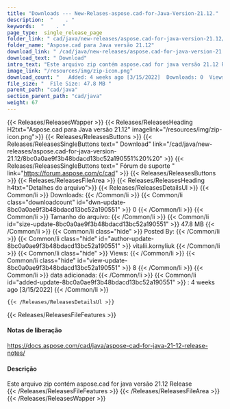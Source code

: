 ```yaml
---
title: "Downloads --- New-Relases-aspose.cad-for-Java-Version-21.12." 
description:  "    . " 
keywords:  "    . " 
page_type:  single_release_page
folder_link: " cad/java/new-releases/aspose.cad-for-java-version-21.12/"
folder_name: "Aspose.cad para Java versão 21.12"
download_link: " /cad/java/new-releases/aspose.cad-for-java-version-21.12/8bc0a0ae9f3b48bdacd13bc52a190551"
download_text: " Download"
intro_text: "Este arquivo zip contém aspose.cad for java versão 21.12 Release"
image_link: "/resources/img/zip-icon.png"
download_count: "   Added: 4 weeks ago [3/15/2022]  Downloads: 0  Views: 7"
file_size: "  File Size: 47.8 MB "
parent_path: "cad/java"
section_parent_path: "cad/java"
weight: 67
---
```


{{< Releases/ReleasesWapper >}}
  {{< Releases/ReleasesHeading H2txt="Aspose.cad para Java versão 21.12" imagelink="/resources/img/zip-icon.png">}}
  {{< Releases/ReleasesButtons >}}
    {{< Releases/ReleasesSingleButtons text=" Download" link="/cad/java/new-releases/aspose.cad-for-java-version-21.12/8bc0a0ae9f3b48bdacd13bc52a190551%20%20" >}}
    {{< Releases/ReleasesSingleButtons text=" Fórum de suporte " link="https://forum.aspose.com/c/cad" >}}
  {{< Releases/ReleasesButtons >}}
  {{< Releases/ReleasesFileArea >}}
    {{< Releases/ReleasesHeading h4txt="Detalhes do arquivo">}}
    {{< Releases/ReleasesDetailsUl >}}
            {{< Common/li  >}} Downloads: {{< /Common/li >}} 
      {{< Common/li class="downloadcount" id="dwn-update-8bc0a0ae9f3b48bdacd13bc52a190551" >}} 0 {{< /Common/li >}} 
      {{< Common/li  >}} Tamanho do arquivo: {{< /Common/li >}} 
      {{< Common/li id="size-update-8bc0a0ae9f3b48bdacd13bc52a190551" >}} 47.8 MB {{< /Common/li >}} 
      {{< Common/li  class="hide" >}} Posted By: {{< /Common/li >}} 
      {{< Common/li class="hide" id="author-update-8bc0a0ae9f3b48bdacd13bc52a190551" >}} vitalii.kornyliuk {{< /Common/li >}} 
      {{< Common/li class="hide"  >}} Views: {{< /Common/li >}} 
      {{< Common/li class="hide" id="view-update-8bc0a0ae9f3b48bdacd13bc52a190551" >}} 8 {{< /Common/li >}} 
      {{< Common/li  >}} data adicionada: {{< /Common/li >}} 
      {{< Common/li id="added-update-8bc0a0ae9f3b48bdacd13bc52a190551" >}} : 4 weeks ago [3/15/2022] {{< /Common/li >}} 

    {{< /Releases/ReleasesDetailsUl >}}

  {{< Releases/ReleasesFileFeatures >}}
      <h4>Notas de liberação</h4><div><a href="https://docs.aspose.com/cad/java/aspose-cad-for-java-21-12-release-notes/">https://docs.aspose.com/cad/java/aspose-cad-for-java-21-12-release-notes/</a></div><h4>Descrição</h4><div class="HTMLDescription">Este arquivo zip contém aspose.cad for java versão 21.12 Release</div>
  {{< /Releases/ReleasesFileFeatures >}}
 {{< /Releases/ReleasesFileArea >}}
{{< /Releases/ReleasesWapper >}}


